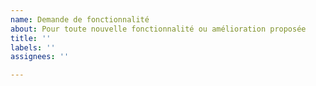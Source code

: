 ```yaml
---
name: Demande de fonctionnalité
about: Pour toute nouvelle fonctionnalité ou amélioration proposée
title: ''
labels: ''
assignees: ''

---
```



